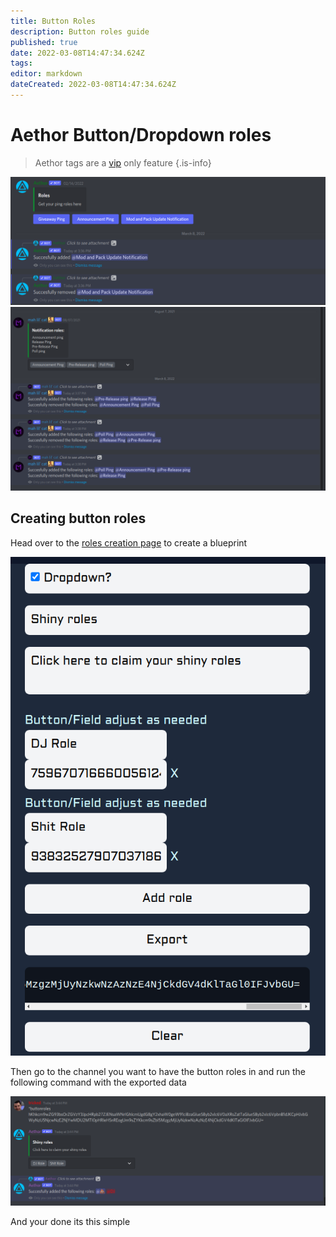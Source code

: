 ```yaml
---
title: Button Roles
description: Button roles guide
published: true
date: 2022-03-08T14:47:34.624Z
tags: 
editor: markdown
dateCreated: 2022-03-08T14:47:34.624Z
---
```



# Aethor Button/Dropdown roles

> Aethor tags are a [vip](./vip) only feature
{.is-info}

![img](/assets/roles-button.png)
![img](/assets/roles-dropdown.png)

## Creating button roles

Head over to the [roles creation page](https://ae.tricked.pro/roles) to create a blueprint

![img](/assets/button-site.png)

Then go to the channel you want to have the button roles in and run the following command with the exported data

![img](/assets/button-command.png)

And your done its this simple
